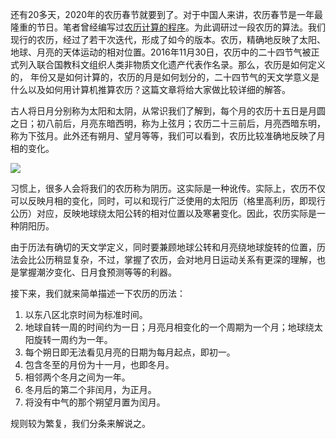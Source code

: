 还有20多天，2020年的农历春节就要到了。对于中国人来讲，农历春节是一年最隆重的节日。笔者曾经编写过[农历计算的程序](http://hao.360.com/rili/#cid=youlike)。为此调研过一段农历的算法。我们现行的农历，经过了若干次迭代，形成了如今的版本。农历，精确地反映了太阳、地球、月亮的天体运动的相对位置。2016年11月30日，农历中的二十四节气被正式列入联合国教科文组织人类非物质文化遗产代表作名录。那么，农历是如何定义的， 年份又是如何计算的，农历的月是如何划分的，二十四节气的天文学意义是什么以及如何用计算机推算农历？这篇文章将给大家做比较详细的解答。

古人将日月分别称为太阳和太阴，从常识我们了解到，每个月的农历十五日是月圆之日；初八前后，月亮东暗西明，称为上弦月；农历二十三前后，月亮西暗东明，称为下弦月。此外还有朔月、望月等等，我们可以看到，农历比较准确地反映了月相的变化。

![](https://p5.ssl.qhimg.com/t014237650677f19d88.jpg)

习惯上，很多人会将我们的农历称为阴历。这实际是一种讹传。实际上，农历不仅可以反映月相的变化，同时，可以和现行广泛使用的太阳历（格里高利历，即现行公历）对应，反映地球绕太阳公转的相对位置以及寒暑变化。因此，农历实际是一种阴阳历。

由于历法有确切的天文学定义，同时要兼顾地球公转和月亮绕地球旋转的位置，历法会比公历稍显复杂，不过，掌握了农历，会对地月日运动关系有更深的理解，也是掌握潮汐变化、日月食预测等等的利器。

接下来，我们就来简单描述一下农历的历法：


1. 以东八区北京时间为标准时间。 
1. 地球自转一周的时间约为一日；月亮月相变化的一个周期为一个月；地球绕太阳旋转一周约为一年。
1. 每个朔日即无法看见月亮的日期为每月起点，即初一。
1. 包含冬至的月份为十一月，也即冬月。
1. 相邻两个冬月之间为一年。
1. 冬月后的第二个非闰月，为正月。
1. 将没有中气的那个朔望月置为闰月。

规则较为繁复，我们分条来解说之。
